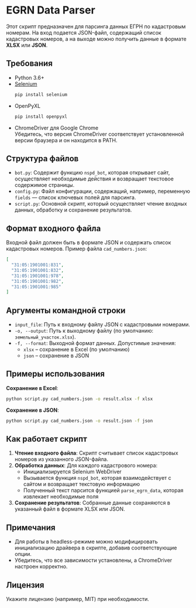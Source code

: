 # EGRN Data Parser

Этот скрипт предназначен для парсинга данных ЕГРН по кадастровым номерам. На вход подается JSON-файл, содержащий список кадастровых номеров, а на выходе можно получить данные в формате **XLSX** или **JSON**.

## Требования

- Python 3.6+
- [Selenium](https://pypi.org/project/selenium/)
  ```bash
  pip install selenium
  ```
- OpenPyXL
  ```bash
  pip install openpyxl
  ```
- ChromeDriver для Google Chrome  
  Убедитесь, что версия ChromeDriver соответствует установленной версии браузера и он находится в PATH.

## Структура файлов

- `bot.py`: Содержит функцию `nspd_bot`, которая открывает сайт, осуществляет необходимые действия и возвращает текстовое содержимое страницы.
- `config.py`: Файл конфигурации, содержащий, например, переменную `fields` — список ключевых полей для парсинга.
- `script.py`: Основной скрипт, который осуществляет чтение входных данных, обработку и сохранение результатов.

## Формат входного файла

Входной файл должен быть в формате JSON и содержать список кадастровых номеров. Пример файла `cad_numbers.json`:

```json
[
  "31:05:1901001:831",
  "31:05:1901001:832",
  "31:05:1901001:978",
  "31:05:1901001:982",
  "31:05:1901001:985"
]
```

## Аргументы командной строки

- `input_file`: Путь к входному файлу JSON с кадастровыми номерами.
- `-o, --output`: Путь к выходному файлу (по умолчанию: `земельный_участок.xlsx`).
- `-f, --format`: Выходной формат данных. Допустимые значения:
  - `xlsx` – сохранение в Excel (по умолчанию)
  - `json` – сохранение в JSON

## Примеры использования

**Сохранение в Excel**:
```bash
python script.py cad_numbers.json -o result.xlsx -f xlsx
```

**Сохранение в JSON**:
```bash
python script.py cad_numbers.json -o result.json -f json
```

## Как работает скрипт

1. **Чтение входного файла**: Скрипт считывает список кадастровых номеров из указанного JSON-файла.
2. **Обработка данных**: Для каждого кадастрового номера:
   - Инициализируется Selenium WebDriver
   - Вызывается функция `nspd_bot`, которая взаимодействует с сайтом и возвращает текстовую информацию
   - Полученный текст парсится функцией `parse_egrn_data`, которая извлекает необходимые поля
3. **Сохранение результатов**: Собранные данные сохраняются в указанный файл в формате XLSX или JSON.

## Примечания

- Для работы в headless-режиме можно модифицировать инициализацию драйвера в скрипте, добавив соответствующие опции.
- Убедитесь, что все зависимости установлены, а ChromeDriver настроен корректно.

## Лицензия

Укажите лицензию (например, MIT) при необходимости.